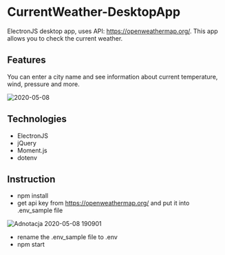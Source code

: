 # CurrentWeather-DesktopApp
ElectronJS desktop app, uses API: https://openweathermap.org/. This app allows you to check the current weather.

## Features
You can enter a city name and see information about current temperature, wind, pressure and more.

![2020-05-08](https://user-images.githubusercontent.com/34821903/81429885-c8339b00-915e-11ea-9c2a-41c9d5282554.png)

## Technologies
- ElectronJS
- jQuery
- Moment.js
- dotenv

## Instruction
- npm install
- get api key from https://openweathermap.org/ and put it into .env_sample file

![Adnotacja 2020-05-08 190901](https://user-images.githubusercontent.com/34821903/81430258-6cb5dd00-915f-11ea-9f09-260f1b8f2e45.png)
- rename the .env_sample file to .env
- npm start

